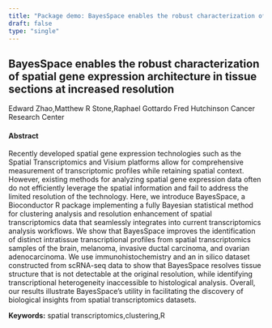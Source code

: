 ```yaml
---
title: "Package demo: BayesSpace enables the robust characterization of spatial gene expression architecture in tissue sections at increased resolution"
draft: false
type: "single"
---
```


## BayesSpace enables the robust characterization of spatial gene expression architecture in tissue sections at increased resolution
Edward Zhao,Matthew R Stone,Raphael Gottardo
Fred Hutchinson Cancer Research Center
#### Abstract

Recently developed spatial gene expression technologies such as the Spatial Transcriptomics and Visium platforms allow for comprehensive measurement of transcriptomic profiles while retaining spatial context. However, existing methods for analyzing spatial gene expression data often do not efficiently leverage the spatial information and fail to address the limited resolution of the technology. Here, we introduce BayesSpace, a Bioconductor R package implementing a fully Bayesian statistical method for clustering analysis and resolution enhancement of spatial transcriptomics data that seamlessly integrates into current transcriptomics analysis workflows. We show that BayesSpace improves the identification of distinct intratissue transcriptional profiles from spatial transcriptomics samples of the brain, melanoma, invasive ductal carcinoma, and ovarian adenocarcinoma. We use immunohistochemistry and an in silico dataset constructed from scRNA-seq data to show that BayesSpace resolves tissue structure that is not detectable at the original resolution, while identifying transcriptional heterogeneity inaccessible to histological analysis. Overall, our results illustrate BayesSpace’s utility in facilitating the discovery of biological insights from spatial transcriptomics datasets.

**Keywords:** spatial transcriptomics,clustering,R
